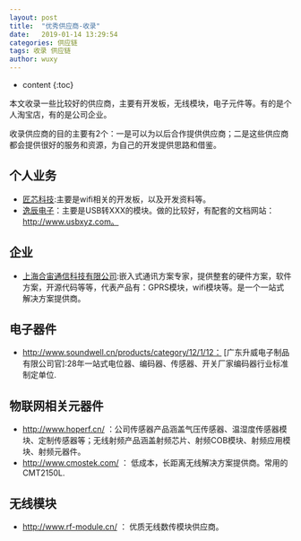 ```yaml
---
layout: post
title:  "优秀供应商-收录"
date:   2019-01-14 13:29:54
categories: 供应链
tags: 收录 供应链
author: wuxy
---
```


* content
{:toc}

本文收录一些比较好的供应商，主要有开发板，无线模块，电子元件等。有的是个人淘宝店，有的是公司企业。

收录供应商的目的主要有2个：一是可以为以后合作提供供应商；二是这些供应商都会提供很好的服务和资源，为自己的开发提供思路和借鉴。

## 个人业务
- [匠芯科技](https://shop411638453.taobao.com/):主要是wifi相关的开发板，以及开发资料等。
- [逸辰电子](https://usb2xxx.taobao.com/)：主要是USB转XXX的模块。做的比较好，有配套的文档网站：http://www.usbxyz.com。

## 企业
- [上海合宙通信科技有限公司](http://www.openluat.com/index.html):嵌入式通讯方案专家，提供整套的硬件方案，软件方案，开源代码等等，代表产品有：GPRS模块，wifi模块等。是一个一站式解决方案提供商。

## 电子器件
- http://www.soundwell.cn/products/category/12/1/12： [广东升威电子制品有限公司官]:28年一站式电位器、编码器、传感器、开关厂家编码器行业标准制定单位.

## 物联网相关元器件
- http://www.hoperf.cn/ ：公司传感器产品涵盖气压传感器、温湿度传感器模块、定制传感器等；无线射频产品涵盖射频芯片、射频COB模块、射频应用模块、射频元器件。
- http://www.cmostek.com/ ： 低成本，长距离无线解决方案提供商。常用的CMT2150L.

## 无线模块
- http://www.rf-module.cn/ ： 优质无线数传模块供应商。
